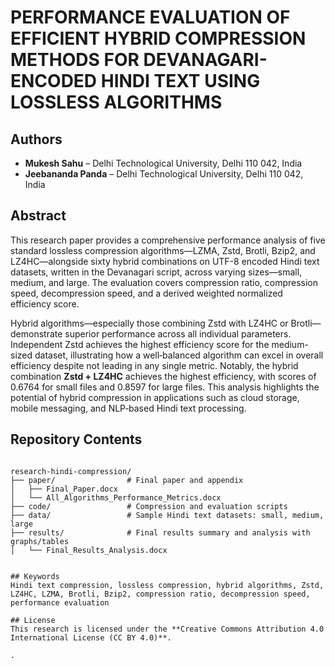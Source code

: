 # PERFORMANCE EVALUATION OF EFFICIENT HYBRID COMPRESSION METHODS FOR DEVANAGARI-ENCODED HINDI TEXT USING LOSSLESS ALGORITHMS

## Authors
- **Mukesh Sahu** – Delhi Technological University, Delhi 110 042, India  
- **Jeebananda Panda** – Delhi Technological University, Delhi 110 042, India  

## Abstract
This research paper provides a comprehensive performance analysis of five standard lossless compression algorithms—LZMA, Zstd, Brotli, Bzip2, and LZ4HC—alongside sixty hybrid combinations on UTF-8 encoded Hindi text datasets, written in the Devanagari script, across varying sizes—small, medium, and large. The evaluation covers compression ratio, compression speed, decompression speed, and a derived weighted normalized efficiency score.

Hybrid algorithms—especially those combining Zstd with LZ4HC or Brotli—demonstrate superior performance across all individual parameters. Independent Zstd achieves the highest efficiency score for the medium-sized dataset, illustrating how a well‑balanced algorithm can excel in overall efficiency despite not leading in any single metric. Notably, the hybrid combination **Zstd + LZ4HC** achieves the highest efficiency, with scores of 0.6764 for small files and 0.8597 for large files. This analysis highlights the potential of hybrid compression in applications such as cloud storage, mobile messaging, and NLP‑based Hindi text processing.

## Repository Contents

```text

research-hindi-compression/
├── paper/                # Final paper and appendix
│   ├── Final_Paper.docx
│   └── All_Algorithms_Performance_Metrics.docx
├── code/                 # Compression and evaluation scripts
├── data/                 # Sample Hindi text datasets: small, medium, large
├── results/              # Final results summary and analysis with graphs/tables
│   └── Final_Results_Analysis.docx


## Keywords
Hindi text compression, lossless compression, hybrid algorithms, Zstd, LZ4HC, LZMA, Brotli, Bzip2, compression ratio, decompression speed, performance evaluation

## License
This research is licensed under the **Creative Commons Attribution 4.0 International License (CC BY 4.0)**.

.


